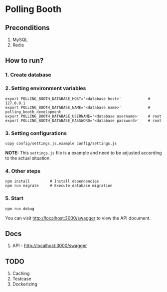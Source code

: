 # Polling Booth

## Preconditions
1. MySQL
2. Redis

## How to run?

### 1. Create database

### 2. Setting environment variables
```shell
export POLLING_BOOTH_DATABASE_HOST='<database host>'            # 127.0.0.1
export POLLING_BOOTH_DATABASE_NAME='<database name>'            # polling_booth_development
export POLLING_BOOTH_DATABASE_USERNAME='<database username>'    # root
export POLLING_BOOTH_DATABASE_PASSWORD='<database password>'    # root
```

### 3. Setting configurations
```shell
copy config/settings.js.example config/settings.js
```

**NOTE:** This `settings.js` file is a example and need to be adjusted according to the actual situation.

### 4. Other steps
```shell
npm install         # Install dependencies
npm run migrate     # Execute database migration
```

### 5. Start
```shell
npm run debug
```

You can visit [http://localhost:3000/swagger](http://localhost:3000/swagger) to view the API document.

## Docs
1. API - [http://localhost:3000/swagger](http://localhost:3000/swagger)

## TODO
1. Caching
2. Testcase
3. Dockerizing
